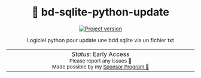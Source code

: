 <h1 align='center'>📘 bd-sqlite-python-update</h1>

<p align="center">
<a>
</a>
<a href="https://github.com/performance-webmarketing/site-agence" target="__blank"><img src="https://img.shields.io/pypi/pyversions/pip" alt="Project version"></a>
</p>


<p align="center">
Logiciel python pour update une bdd sqlite via un fichier txt
</p>

<p align="center">
<table>
<tbody>
<td align="center">
<img width="800" height="0" /><br>
<i>Status:</i> Early Access</b> <br>
<sup> Please report any issues 🐛</sup><br>
<sub>Made possible by my <a href="https://github.com/sponsors/damchap">Sponsor Program 💖</a>
</td>
</tbody>
</table>
</p>
